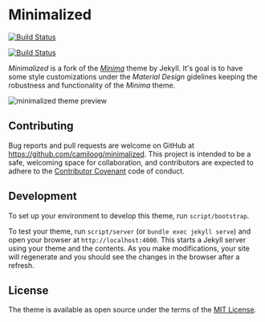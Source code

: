 
# Minimalized

[![Build Status](https://camiloog.visualstudio.com/camiloog/_apis/build/status/camiloog.minimalized?branchName=master)](https://camiloog.visualstudio.com/camiloog/_build/latest?definitionId=3&branchName=master) 

[![Build Status](https://travis-ci.com/camiloog/minimalized.svg?branch=master)](https://travis-ci.com/camiloog/minimalized)

*Minimalized* is a fork of the *[Minima](https://github.com/jekyll/minima/blob/master/README.md)* theme by Jekyll. It's goal is to have some style customizations under the *Material Design* gidelines keeping the robustness and functionality of the *Minima* theme.

![minimalized theme preview](/screenshot.png)

## Contributing

Bug reports and pull requests are welcome on GitHub at https://github.com/camiloog/minimalized. This project is intended to be a safe, welcoming space for collaboration, and contributors are expected to adhere to the [Contributor Covenant](http://contributor-covenant.org) code of conduct.

## Development

To set up your environment to develop this theme, run `script/bootstrap`.

To test your theme, run `script/server` (or `bundle exec jekyll serve`) and open your browser at `http://localhost:4000`. This starts a Jekyll server using your theme and the contents. As you make modifications, your site will regenerate and you should see the changes in the browser after a refresh.

## License

The theme is available as open source under the terms of the [MIT License](http://opensource.org/licenses/MIT).
